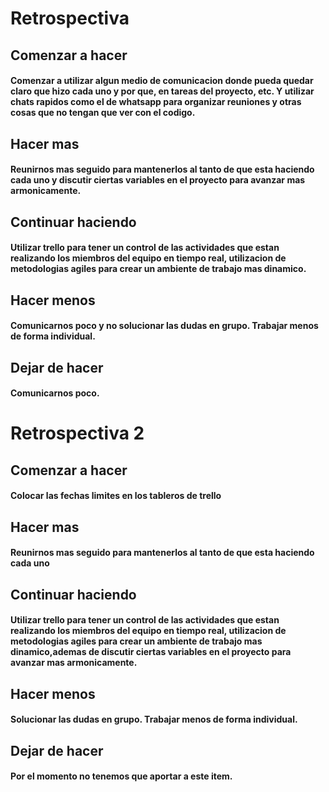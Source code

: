 # Retrospectiva

## Comenzar a hacer
#### Comenzar a utilizar algun medio de comunicacion donde pueda quedar claro que hizo cada uno y por que, en tareas del proyecto, etc. Y utilizar chats rapidos como el de whatsapp para organizar reuniones y otras cosas que no tengan que ver con el codigo.

## Hacer mas
#### Reunirnos mas seguido para mantenerlos al tanto de que esta haciendo cada uno y discutir ciertas variables en el proyecto para avanzar mas armonicamente.

## Continuar haciendo
#### Utilizar trello para tener un control de las actividades que estan realizando los miembros del equipo en tiempo real, utilizacion de metodologias agiles para crear un ambiente de trabajo mas dinamico.

## Hacer menos
#### Comunicarnos poco y no solucionar las dudas en grupo. Trabajar menos de forma individual.

## Dejar de hacer
#### Comunicarnos poco.

# Retrospectiva 2

## Comenzar a hacer
#### Colocar las fechas limites en los tableros de trello 

## Hacer mas
#### Reunirnos mas seguido para mantenerlos al tanto de que esta haciendo cada uno 

## Continuar haciendo
#### Utilizar trello para tener un control de las actividades que estan realizando los miembros del equipo en tiempo real, utilizacion de metodologias agiles para crear un ambiente de trabajo mas dinamico,ademas de discutir ciertas variables en el proyecto para avanzar mas armonicamente.

## Hacer menos
#### Solucionar las dudas en grupo. Trabajar menos de forma individual.

## Dejar de hacer
#### Por el momento no tenemos que aportar a este item.